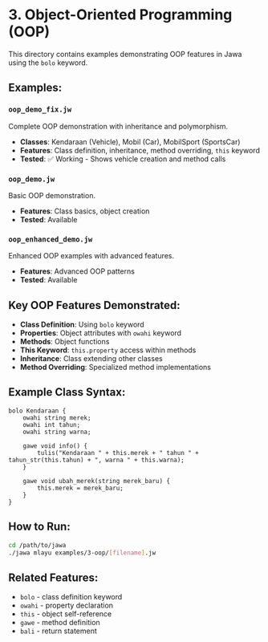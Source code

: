 # 3. Object-Oriented Programming (OOP)

This directory contains examples demonstrating OOP features in Jawa using the `bolo` keyword.

## Examples:

### `oop_demo_fix.jw`
Complete OOP demonstration with inheritance and polymorphism.
- **Classes**: Kendaraan (Vehicle), Mobil (Car), MobilSport (SportsCar)
- **Features**: Class definition, inheritance, method overriding, `this` keyword
- **Tested**: ✅ Working - Shows vehicle creation and method calls

### `oop_demo.jw`
Basic OOP demonstration.
- **Features**: Class basics, object creation
- **Tested**: Available

### `oop_enhanced_demo.jw`
Enhanced OOP examples with advanced features.
- **Features**: Advanced OOP patterns
- **Tested**: Available

## Key OOP Features Demonstrated:
- **Class Definition**: Using `bolo` keyword
- **Properties**: Object attributes with `owahi` keyword
- **Methods**: Object functions
- **This Keyword**: `this.property` access within methods
- **Inheritance**: Class extending other classes
- **Method Overriding**: Specialized method implementations

## Example Class Syntax:
```jawa
bolo Kendaraan {
    owahi string merek;
    owahi int tahun;
    owahi string warna;
    
    gawe void info() {
        tulis("Kendaraan " + this.merek + " tahun " + tahun_str(this.tahun) + ", warna " + this.warna);
    }
    
    gawe void ubah_merek(string merek_baru) {
        this.merek = merek_baru;
    }
}
```

## How to Run:
```bash
cd /path/to/jawa
./jawa mlayu examples/3-oop/[filename].jw
```

## Related Features:
- `bolo` - class definition keyword
- `owahi` - property declaration
- `this` - object self-reference
- `gawe` - method definition
- `bali` - return statement
